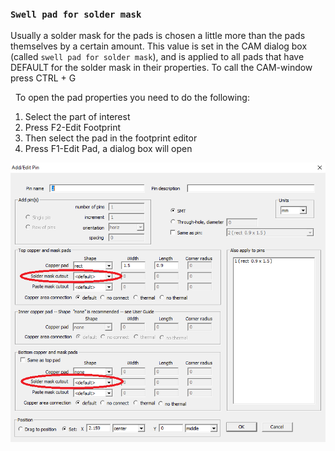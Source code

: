 ### `Swell pad for solder mask`

Usually a solder mask for the pads is chosen a little more than the pads themselves by a certain amount. This value is set in the CAM dialog box (called `swell pad for solder mask`), and is applied to all pads that have DEFAULT for the solder mask in their properties. To call the CAM-window press CTRL + G

  To open the pad properties you need to do the following:

1) Select the part of interest
2) Press F2-Edit Footprint
3) Then select the pad in the footprint editor
4) Press F1-Edit Pad, a dialog box will open

![](pictures/sm_def.png)
